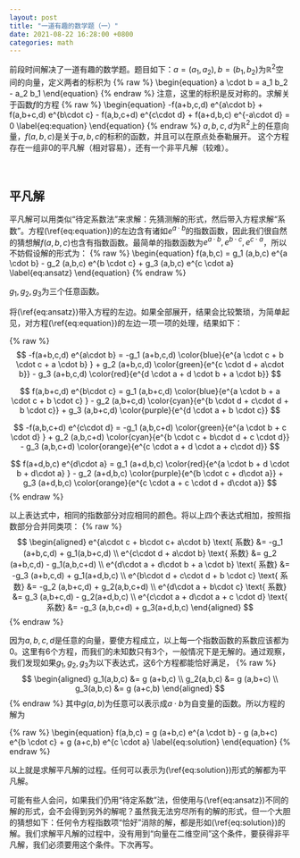 ```yaml
---
layout: post
title: "一道有趣的数学题（一）"
date: 2021-08-22 16:28:00 +0800
categories: math
---
```


前段时间解决了一道有趣的数学题。题目如下：$a=(a_1,a_2),b=(b_1,b_2)$为$\mathbb{R}^2$空间的向量，定义两者的标积为
{% raw %}
\begin{equation}
a \cdot b = a_1 b_2 - a_2 b_1
\end{equation}
{% endraw %}
注意，这里的标积是反对称的。求解关于函数$f$的方程
{% raw %}
\begin{equation}
-f(a+b,c,d) e^{a\cdot b} + f(a,b+c,d) e^{b\cdot c} - f(a,b,c+d) e^{c\cdot d} + f(a+d,b,c) e^{-a\cdot d} = 0
\label{eq:equation}
\end{equation}
{% endraw %}
$a,b,c,d$为$\mathbb{R}^2$上的任意向量，$f(a,b,c)$是关于$a,b,c$的标积的函数，并且可以在原点处泰勒展开。 这个方程存在一组非0的平凡解（相对容易），还有一个非平凡解（较难）。

<br/>

## 平凡解
平凡解可以用类似“待定系数法”来求解：先猜测解的形式，然后带入方程求解“系数”。方程(\ref{eq:equation})的左边含有诸如$e^{a \cdot b}$的指数函数，因此我们很自然的猜想解$f(a,b,c)$也含有指数函数。最简单的指数函数为$e^{a\cdot b}, e^{b\cdot c}, e^{c\cdot a}$，所以不妨假设解的形式为：
{% raw %}
\begin{equation}
f(a,b,c) = g_1 (a,b,c) e^{a \cdot b} - g_2 (a,b,c) e^{b \cdot c} + g_3 (a,b,c) e^{c \cdot a}
\label{eq:ansatz}
\end{equation}
{% endraw %}

$g_1, g_2, g_3$为三个任意函数。


将(\ref{eq:ansatz})带入方程的左边。如果全部展开，结果会比较繁琐，为简单起见，对方程(\ref{eq:equation})的左边一项一项的处理，结果如下：

{% raw %}
$$
-f(a+b,c,d) e^{a\cdot b} = -g_1 (a+b,c,d) \color{blue}{e^{a \cdot c + b \cdot c + a \cdot b} } + g_2 (a+b,c,d) \color{green}{e^{c \cdot d + a\cdot b}} - g_3 (a+b,c,d) \color{red}{e^{d \cdot a + d \cdot b + a \cdot b}} 
$$

$$
f(a,b+c,d) e^{b\cdot c} = g_1 (a,b+c,d) \color{blue}{e^{a \cdot b + a \cdot c + b \cdot c} } - g_2 (a,b+c,d) \color{cyan}{e^{b \cdot d + c\cdot d + b \cdot c}} + g_3 (a,b+c,d) \color{purple}{e^{d \cdot a + b \cdot c}}
$$

$$
-f(a,b,c+d) e^{c\cdot d} = -g_1 (a,b,c+d) \color{green}{e^{a \cdot b + c \cdot d} } + g_2 (a,b,c+d) \color{cyan}{e^{b \cdot c + b\cdot d + c \cdot d}} - g_3 (a,b,c+d) \color{orange}{e^{c \cdot a + d \cdot a + c\cdot d}}
$$

$$
f(a+d,b,c) e^{d\cdot a} = g_1 (a+d,b,c) \color{red}{e^{a \cdot b + d \cdot b + d\cdot a} } - g_2 (a+d,b,c) \color{purple}{e^{b \cdot c + d\cdot a}} + g_3 (a+d,b,c) \color{orange}{e^{c \cdot a + c \cdot d + d\cdot a}}
$$
{% endraw %}

以上表达式中，相同的指数部分对应相同的颜色。将以上四个表达式相加，按照指数部分合并同类项：
{% raw %}
$$
\begin{aligned}
e^{a\cdot c + b\cdot c+ a\cdot b} \text{ 系数} &= -g_1 (a+b,c,d) + g_1(a,b+c,d) \\
e^{c\cdot d + a\cdot b} \text{ 系数} &= g_2 (a+b,c,d) - g_1(a,b,c+d) \\
e^{d\cdot a + d\cdot b + a \cdot b} \text{ 系数} &= -g_3 (a+b,c,d) + g_1(a+d,b,c) \\
e^{b\cdot d + c\cdot d + b \cdot c} \text{ 系数} &= -g_2 (a,b+c,d) + g_2(a,b,c+d) \\
e^{d\cdot a + b\cdot c} \text{ 系数} &= g_3 (a,b+c,d) - g_2(a+d,b,c) \\
e^{c\cdot a + d\cdot a + c \cdot d} \text{ 系数} &= -g_3 (a,b,c+d) + g_3(a+d,b,c)
\end{aligned}
$$
{% endraw %}

因为$a,b,c,d$是任意的向量，要使方程成立，以上每一个指数函数的系数应该都为0。这里有6个方程，而我们的未知数只有3个，一般情况下是无解的。通过观察，我们发现如果$g_1, g_2, g_3$为以下表达式，这6个方程都能恰好满足，
{% raw %}
$$
\begin{aligned}
g_1(a,b,c) &= g (a+b,c) \\
g_2(a,b,c) &= g (a,b+c) \\
g_3(a,b,c) &= g (a+c,b)
\end{aligned}
$$
{% endraw %}
其中$g(a,b)$为任意可以表示成$a\cdot b$为自变量的函数。所以方程的解为

{% raw %}
\begin{equation}
f(a,b,c) = g (a+b,c) e^{a \cdot b} - g (a,b+c) e^{b \cdot c} + g (a+c,b) e^{c \cdot a}
\label{eq:solution}
\end{equation}
{% endraw %}

以上就是求解平凡解的过程。任何可以表示为(\ref{eq:solution})形式的解都为平凡解。

可能有些人会问，如果我们仍用“待定系数”法，但使用与(\ref{eq:ansatz})不同的解的形式，会不会得到另外的解呢？虽然我无法穷尽所有的解的形式，但一个大胆的猜想如下：任何令方程指数项“恰好”消除的解，都是形如(\ref{eq:solution})的解。我们求解平凡解的过程中，没有用到“向量在二维空间”这个条件，要获得非平凡解，我们必须要用这个条件。下次再写。